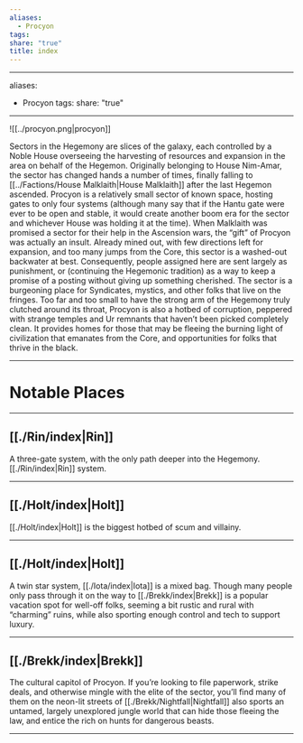 ```yaml
---
aliases:
  - Procyon
tags: 
share: "true"
title: index
---
```

---
aliases:
  - Procyon
tags:
share: "true"
---

![[../procyon.png|procyon]]


Sectors in the Hegemony are slices of the galaxy, each controlled by a Noble House overseeing the harvesting of resources and expansion in the area on behalf of the Hegemon. Originally belonging to House Nim-Amar, the sector has changed hands a number of times, finally falling to [[../Factions/House Malklaith|House Malklaith]] after the last Hegemon ascended.
Procyon is a relatively small sector of known space, hosting gates to only four systems (although many say that if the Hantu gate were ever to be open and stable, it would create another boom era for the sector and whichever House was holding it at the time). When Malklaith was promised a sector for their help in the Ascension wars, the “gift” of Procyon was actually an insult. Already mined out, with few directions left for expansion, and too many jumps from the Core, this sector is a washed-out backwater at best. Consequently, people assigned here are sent largely as punishment, or (continuing the Hegemonic tradition) as a way to keep a promise of a posting without giving up something cherished.
The sector is a burgeoning place for Syndicates, mystics, and other folks that live on the fringes. Too far and too small to have the strong arm of the Hegemony truly clutched around its throat, Procyon is also a hotbed of corruption, peppered with strange temples and Ur remnants that haven’t been picked completely clean. It provides homes for those that may be fleeing the burning light of civilization that emanates from the Core, and opportunities for folks that thrive in the black.

---

# Notable Places

---

## [[./Rin/index|Rin]]

A three-gate system, with the only path deeper into the Hegemony. [[./Rin/index|Rin]] system.

---

## [[./Holt/index|Holt]]

[[./Holt/index|Holt]] is the biggest hotbed of scum and villainy.

---

## [[./Holt/index|Holt]]

A twin star system, [[./Iota/index|Iota]] is a mixed bag. Though many people only pass through it on the way to [[./Brekk/index|Brekk]] is a popular vacation spot for well-off folks, seeming a bit rustic and rural with “charming” ruins, while also sporting enough control and tech to support luxury.

---

## [[./Brekk/index|Brekk]]

The cultural capitol of Procyon. If you’re looking to file paperwork, strike deals, and otherwise mingle with the elite of the sector, you’ll find many of them on the neon-lit streets of [[./Brekk/Nightfall|Nightfall]] also sports an untamed, largely unexplored jungle world that can hide those fleeing the law, and entice the rich on hunts for dangerous beasts.

---
